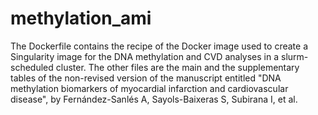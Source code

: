 # methylation_ami
The Dockerfile contains the recipe of the Docker image used to create a Singularity image for the DNA methylation and CVD analyses in a slurm-scheduled cluster.
The other files are the main and the supplementary tables of the non-revised version of the manuscript entitled "DNA methylation biomarkers of myocardial infarction and cardiovascular disease", by Fernández-Sanlés A, Sayols-Baixeras S, Subirana I, et al.
